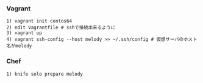 ### Vagrant

```
1) vagrant init centos64
2) edit Vagrantfile # sshで接続出来るように
3) vagrant up
4) vagrant ssh-config --host melody >> ~/.ssh/config # 仮想サーバのホスト名がmelody
```

### Chef

```
1) knife solo prepare melody
```
